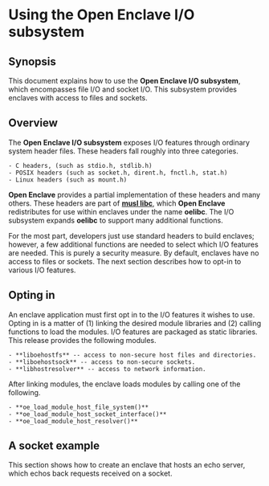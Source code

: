 Using the Open Enclave I/O subsystem
====================================

Synopsis
--------

This document explains how to use the **Open Enclave I/O subsystem**, which
encompasses file I/O and socket I/O. This subsystem provides enclaves with
access to files and sockets.

Overview
--------

The **Open Enclave I/O subsystem** exposes I/O features through ordinary system
header files. These headers fall roughly into three categories.

    - C headers, (such as stdio.h, stdlib.h)
    - POSIX headers (such as socket.h, dirent.h, fnctl.h, stat.h)
    - Linux headers (such as mount.h)

**Open Enclave** provides a partial implementation of these headers and many
others. These headers are part of [**musl libc**](https://www.musl-libc.org),
which **Open Enclave** redistributes for use within enclaves under the name
**oelibc**. The I/O subsystem expands **oelibc** to support many additional
functions.

For the most part, developers just use standard headers to build enclaves;
however, a few additional functions are needed to select which I/O features
are needed. This is purely a security measure. By default, enclaves have no
access to files or sockets. The next section describes how to opt-in to
various I/O features.

Opting in
---------

An enclave application must first opt in to the I/O features it wishes to
use. Opting in is a matter of (1) linking the desired module libraries and
(2) calling functions to load the modules. I/O features are packaged as
static libraries. This release provides the following modules.

    - **liboehostfs** -- access to non-secure host files and directories.
    - **liboehostsock** -- access to non-secure sockets.
    - **libhostresolver** -- access to network information.

After linking modules, the enclave loads modules by calling one of the
following.

    - **oe_load_module_host_file_system()**
    - **oe_load_module_host_socket_interface()**
    - **oe_load_module_host_resolver()**

A socket example
----------------

This section shows how to create an enclave that hosts an echo server, which
echos back requests received on a socket.

